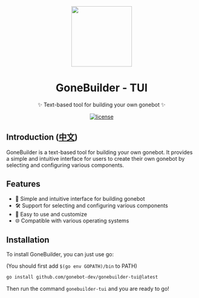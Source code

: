 <div align="center">
  <a href="https://github.com/gonebot-dev">
	<img width="160" src="https://avatars.githubusercontent.com/u/179014534?s=200&v=4" />
  </a>

  <h1>GoneBuilder - TUI</h1>
</div>
<div align="center">
	<p>✨ Text-based tool for building your own gonebot ✨</p>
</div>
<div align="center">
	<a href="https://github.com/tboox/tbox/blob/master/LICENSE.md">
	  <img src="https://img.shields.io/github/license/gonebot-dev/gonerepo.svg?colorB=f48041&style=flat-square" alt="license" />
	</a>
</div>

## Introduction ([中文](./README_zh.md))

GoneBuilder is a text-based tool for building your own gonebot. It provides a simple and intuitive interface for users to create their own gonebot by selecting and configuring various components.

## Features

- 🌟 Simple and intuitive interface for building gonebot
- 🛠️ Support for selecting and configuring various components
- 🎨 Easy to use and customize
- 🌐 Compatible with various operating systems

## Installation

To install GoneBuilder, you can just use go:

(You should first add `$(go env GOPATH)/bin` to PATH)

```bash
go install github.com/gonebot-dev/gonebuilder-tui@latest
```

Then run the command `gonebuilder-tui` and you are ready to go!
